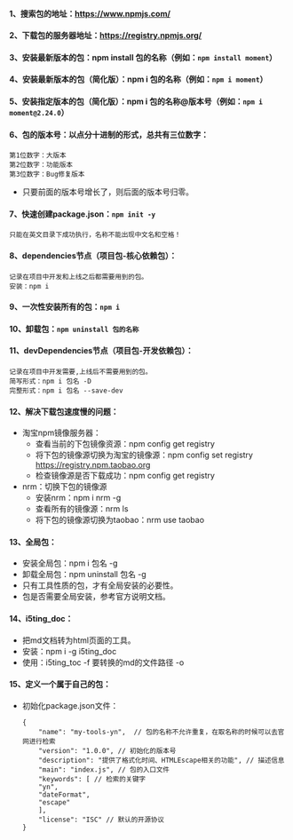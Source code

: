 #### 1、搜索包的地址：https://www.npmjs.com/
#### 2、下载包的服务器地址：https://registry.npmjs.org/
#### 3、安装最新版本的包：npm install 包的名称（例如：`npm install moment`）
#### 4、安装最新版本的包（简化版）：npm i 包的名称（例如：`npm i moment`）
#### 5、安装指定版本的包（简化版）：npm i 包的名称@版本号（例如：`npm i moment@2.24.0`）
#### 6、包的版本号：以点分十进制的形式，总共有三位数字：
    第1位数字：大版本
    第2位数字：功能版本
    第3位数字：Bug修复版本
  - 只要前面的版本号增长了，则后面的版本号归零。
#### 7、快速创建package.json：`npm init -y`
    只能在英文目录下成功执行，名称不能出现中文名和空格！
#### 8、dependencies节点（项目包-核心依赖包）：
    记录在项目中开发和上线之后都需要用到的包。
    安装：npm i
#### 9、一次性安装所有的包：`npm i`
#### 10、卸载包：`npm uninstall 包的名称`
#### 11、devDependencies节点（项目包-开发依赖包）：
    记录在项目中开发需要,上线后不需要用到的包。
    简写形式：npm i 包名 -D
    完整形式：npm i 包名 --save-dev
#### 12、解决下载包速度慢的问题：
- 淘宝npm镜像服务器：
    - 查看当前的下包镜像资源：npm config get registry
    - 将下包的镜像源切换为淘宝的镜像源：npm config set registry https://registry.npm.taobao.org
    - 检查镜像源是否下载成功：npm config get registry
- nrm：切换下包的镜像源
  - 安装nrm：npm i nrm -g
  - 查看所有的镜像源：nrm ls
  - 将下包的镜像源切换为taobao：nrm use taobao
#### 13、全局包：
- 安装全局包：npm i 包名 -g
- 卸载全局包：npm uninstall 包名 -g
- 只有工具性质的包，才有全局安装的必要性。
- 包是否需要全局安装，参考官方说明文档。
#### 14、i5ting_doc：
- 把md文档转为html页面的工具。
- 安装：npm i -g i5ting_doc
- 使用：i5ting_toc -f 要转换的md的文件路径 -o
#### 15、定义一个属于自己的包：
- 初始化package.json文件：
    ```
    {
        "name": "my-tools-yn",  // 包的名称不允许重复，在取名称的时候可以去官网进行检索
        "version": "1.0.0", // 初始化的版本号
        "description": "提供了格式化时间、HTMLEscape相关的功能", // 描述信息
        "main": "index.js", // 包的入口文件
        "keywords": [ // 检索的关键字
        "yn",
        "dateFormat",
        "escape"
        ],
        "license": "ISC" // 默认的开源协议
    }
    ```
